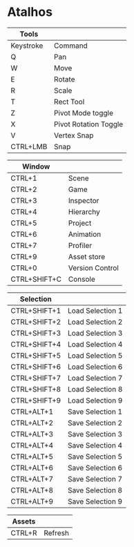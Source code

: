 # Atalhos

| Tools        |                       |
|--------------|-----------------------|
| Keystroke    | Command               |
| Q            | Pan                   |
| W            | Move                  |
| E            | Rotate                |
| R            | Scale                 |
| T            | Rect Tool             |
| Z            | Pivot Mode toggle     |
| X            | Pivot Rotation Toggle |
| V            | Vertex Snap           |
| CTRL+LMB | Snap                  |



| Window           |                 |
|------------------|-----------------|
| CTRL+1       | Scene           |
| CTRL+2       | Game            |
| CTRL+3       | Inspector       |
| CTRL+4       | Hierarchy       |
| CTRL+5       | Project         |
| CTRL+6       | Animation       |
| CTRL+7       | Profiler        |
| CTRL+9       | Asset store     |
| CTRL+0       | Version Control |
| CTRL+SHIFT+C | Console         |



|Selection          |                |
|-------------------|----------------|
|CTRL+SHIFT+1	|Load Selection 1|
|CTRL+SHIFT+2	|Load Selection 2|
|CTRL+SHIFT+3	|Load Selection 3|
|CTRL+SHIFT+4	|Load Selection 4|
|CTRL+SHIFT+5	|Load Selection 5|
|CTRL+SHIFT+6	|Load Selection 6|
|CTRL+SHIFT+7	|Load Selection 7|
|CTRL+SHIFT+8	|Load Selection 8|
|CTRL+SHIFT+9	|Load Selection 9|
|CTRL+ALT+1	    |Save Selection 1|
|CTRL+ALT+2	    |Save Selection 2|
|CTRL+ALT+3	    |Save Selection 3|
|CTRL+ALT+4	    |Save Selection 4|
|CTRL+ALT+5	    |Save Selection 5|
|CTRL+ALT+6	    |Save Selection 6|
|CTRL+ALT+7	    |Save Selection 7|
|CTRL+ALT+8	    |Save Selection 8|
|CTRL+ALT+9	    |Save Selection 9|


|Assets     |       |
|-----------|-------|
|CTRL+R	|Refresh|


